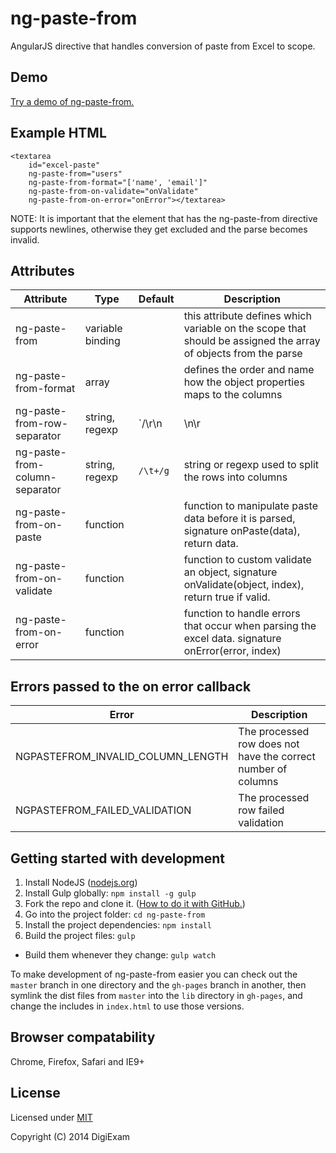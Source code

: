 # ng-paste-from

AngularJS directive that handles conversion of paste from Excel to scope.

## Demo

[Try a demo of ng-paste-from.](http://digiexam.github.io/ng-paste-from/)

## Example HTML

	<textarea
		id="excel-paste"
		ng-paste-from="users" 
		ng-paste-from-format="['name', 'email']" 
		ng-paste-from-on-validate="onValidate"
		ng-paste-from-on-error="onError"></textarea>

NOTE: It is important that the element that has the ng-paste-from directive supports newlines, otherwise they get excluded and the parse becomes invalid.

## Attributes

| Attribute                      | Type             | Default              | Description |
| ------------------------------ | ---------------- | -------------------- | ----------- |
| ng-paste-from                  | variable binding |                      | this attribute defines which variable on the scope that should be assigned the array of objects from the parse |
| ng-paste-from-format           | array            |                      | defines the order and name how the object properties maps to the columns |
| ng-paste-from-row-separator    | string, regexp   | `/\r\n|\n\r|\n|\r/g` | string or regexp used to split the pasted data into rows |
| ng-paste-from-column-separator | string, regexp   | `/\t+/g`             | string or regexp used to split the rows into columns |
| ng-paste-from-on-paste         | function         |                      | function to manipulate paste data before it is parsed, signature onPaste(data), return data. |
| ng-paste-from-on-validate      | function         |                      | function to custom validate an object, signature onValidate(object, index), return true if valid. |
| ng-paste-from-on-error         | function         |                      | function to handle errors that occur when parsing the excel data. signature onError(error, index) |

## Errors passed to the on error callback

Error | Description
--- | ---
NGPASTEFROM_INVALID_COLUMN_LENGTH | The processed row does not have the correct number of columns 
NGPASTEFROM_FAILED_VALIDATION | The processed row failed validation 

## Getting started with development

1. Install NodeJS ([nodejs.org](http://nodejs.org/))
2. Install Gulp globally: `npm install -g gulp`
3. Fork the repo and clone it. ([How to do it with GitHub.](https://help.github.com/articles/fork-a-repo))
4. Go into the project folder: `cd ng-paste-from`
5. Install the project dependencies: `npm install`
6. Build the project files: `gulp`
  * Build them whenever they change: `gulp watch`

To make development of ng-paste-from easier you can check out the `master` branch in one directory and the `gh-pages` branch in another, then symlink the dist files from `master` into the `lib` directory in `gh-pages`, and change the includes in `index.html` to use those versions.

## Browser compatability

Chrome, Firefox, Safari and IE9+

## License

Licensed under [MIT](LICENSE)

Copyright (C) 2014 DigiExam
